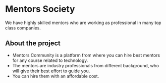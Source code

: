 # Mentors Society
We have highly skilled mentors who are working as professional in many top class companies.

## About the project
* Mentors Community is a platform from where you can hire best mentors for any course related to technology.
* The mentors are industry professionals from different background, who will give their best effort to guide you.
* You can hire them with an affordable cost.